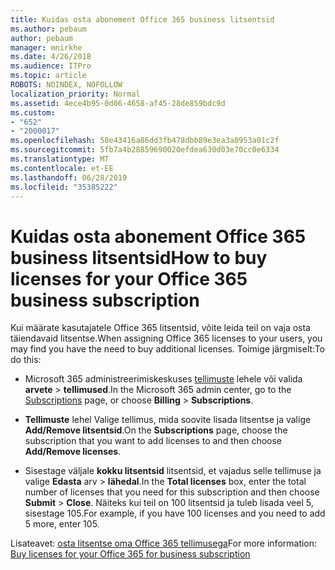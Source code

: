 ```yaml
---
title: Kuidas osta abonement Office 365 business litsentsid
ms.author: pebaum
author: pebaum
manager: mnirkhe
ms.date: 4/26/2018
ms.audience: ITPro
ms.topic: article
ROBOTS: NOINDEX, NOFOLLOW
localization_priority: Normal
ms.assetid: 4ece4b95-0d06-4658-af45-28de859bdc9d
ms.custom:
- "652"
- "2000017"
ms.openlocfilehash: 58e43416a86dd3fb478dbb89e3ea3a8953a01c2f
ms.sourcegitcommit: 5fb7a4b28859690020efdea630d03e70cc0e6334
ms.translationtype: MT
ms.contentlocale: et-EE
ms.lasthandoff: 06/28/2019
ms.locfileid: "35385222"
---
```

# <a name="how-to-buy-licenses-for-your-office-365-business-subscription"></a><span data-ttu-id="64e46-102">Kuidas osta abonement Office 365 business litsentsid</span><span class="sxs-lookup"><span data-stu-id="64e46-102">How to buy licenses for your Office 365 business subscription</span></span>

<span data-ttu-id="64e46-103">Kui määrate kasutajatele Office 365 litsentsid, võite leida teil on vaja osta täiendavaid litsentse.</span><span class="sxs-lookup"><span data-stu-id="64e46-103">When assigning Office 365 licenses to your users, you may find you have the need to buy additional licenses.</span></span> <span data-ttu-id="64e46-104">Toimige järgmiselt:</span><span class="sxs-lookup"><span data-stu-id="64e46-104">To do this:</span></span>
  
- <span data-ttu-id="64e46-105">Microsoft 365 administreerimiskeskuses [tellimuste]( https://go.microsoft.com/fwlink/p/?linkid=842054) lehele või valida **arvete** \> **tellimused**.</span><span class="sxs-lookup"><span data-stu-id="64e46-105">In the Microsoft 365 admin center, go to the [Subscriptions]( https://go.microsoft.com/fwlink/p/?linkid=842054) page, or choose **Billing** \> **Subscriptions**.</span></span>

- <span data-ttu-id="64e46-106">**Tellimuste** lehel Valige tellimus, mida soovite lisada litsentse ja valige **Add/Remove litsentsid**.</span><span class="sxs-lookup"><span data-stu-id="64e46-106">On the **Subscriptions** page, choose the subscription that you want to add licenses to and then choose **Add/Remove licenses**.</span></span>

- <span data-ttu-id="64e46-107">Sisestage väljale **kokku litsentsid** litsentsid, et vajadus selle tellimuse ja valige **Edasta** arv \> **lähedal**.</span><span class="sxs-lookup"><span data-stu-id="64e46-107">In the **Total licenses** box, enter the total number of licenses that you need for this subscription and then choose **Submit** \> **Close**.</span></span> <span data-ttu-id="64e46-108">Näiteks kui teil on 100 litsentsid ja tuleb lisada veel 5, sisestage 105.</span><span class="sxs-lookup"><span data-stu-id="64e46-108">For example, if you have 100 licenses and you need to add 5 more, enter 105.</span></span>

<span data-ttu-id="64e46-109">Lisateavet: [osta litsentse oma Office 365 tellimusega](https://support.office.com/article/36081d8d-b3fa-4948-8c34-e217bba825e1)</span><span class="sxs-lookup"><span data-stu-id="64e46-109">For more information: [Buy licenses for your Office 365 for business subscription](https://support.office.com/article/36081d8d-b3fa-4948-8c34-e217bba825e1)</span></span>
  